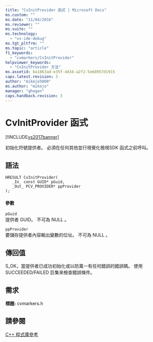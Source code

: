 ```yaml
---
title: "CvInitProvider 函式 | Microsoft Docs"
ms.custom: ""
ms.date: "11/04/2016"
ms.reviewer: ""
ms.suite: ""
ms.technology: 
  - "vs-ide-debug"
ms.tgt_pltfrm: ""
ms.topic: "article"
f1_keywords: 
  - "cvmarkers/CvInitProvider"
helpviewer_keywords: 
  - "CvInitProvider 方法"
ms.assetid: ba1863ad-e35f-4d34-a2f2-5e68957d1915
caps.latest.revision: 3
author: "mikejo5000"
ms.author: "mikejo"
manager: "ghogen"
caps.handback.revision: 3
---
```

# CvInitProvider 函式
[!INCLUDE[vs2017banner](../code-quality/includes/vs2017banner.md)]

初始化符號提供者。  必須在任何其他並行視覺化檢視SDK 函式之前呼叫。  
  
## 語法  
  
```  
HRESULT CvInitProvider(  
   _In_ const GUID* pGuid,  
   _Out_ PCV_PROVIDER* ppProvider  
);  
```  
  
#### 參數  
 `pGuid`  
 提供者 GUID。  不可為 NULL 。  
  
 `ppProvider`  
 要儲存提供者內容輸出變數的位址。  不可為 NULL 。  
  
## 傳回值  
 S\_OK，當提供者已成功初始化或以防萬一有任何錯誤的錯誤碼。  使用 SUCCEEDED\/FAILED 巨集來檢查錯誤條件。  
  
## 需求  
 **標題:** cvmarkers.h  
  
## 請參閱  
 [C\+\+ 程式庫參考](../profiling/cpp-library-reference.md)